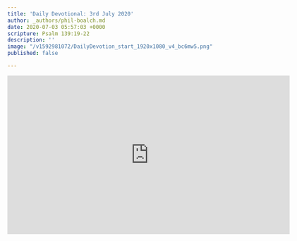 ```yaml
---
title: 'Daily Devotional: 3rd July 2020'
author: _authors/phil-boalch.md
date: 2020-07-03 05:57:03 +0000
scripture: Psalm 139:19-22
description: ''
image: "/v1592981072/DailyDevotion_start_1920x1080_v4_bc6mw5.png"
published: false

---
```

<iframe src="https://player.vimeo.com/video/434871565" width="640" height="360" frameborder="0" allow="autoplay; fullscreen" allowfullscreen></iframe>
